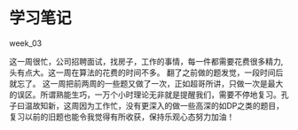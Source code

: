# 学习笔记

week_03

这一周很忙，公司招聘面试，找房子，工作的事情，每一件都需要花费很多精力,头有点大。这一周在算法的花费的时间不多。
翻了之前做的题发觉，一段时间后就忘了。
这一周把前两周的一些题又做了一次，正如超哥所讲，只做一次是最大的误区。所谓熟能生巧，一万个小时理论无非就是提醒我们，需要不停地复习。孔子曰温故知新，这周因为工作忙，没有更深入的做一些高深的如DP之类的题目，复习以前的旧题也能令我觉得有所收获，保持乐观心态努力加油！
